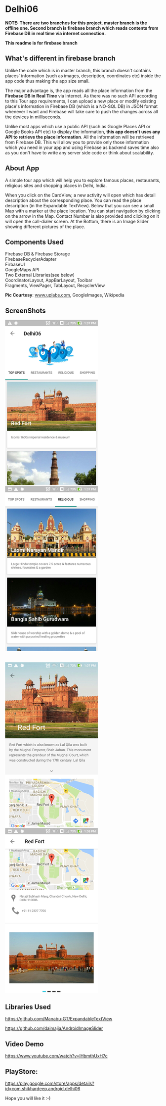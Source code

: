 # Delhi06

<b>NOTE: There are two branches for this project. master branch is the offline one. Second branch is firebase branch which reads contents from Firebase DB in real time via internet connection.</b>

<b>This readme is for firebase branch</b>

What's different in firebase branch
------------------------------------------
Unlike the code which is in master branch, this branch doesn't contains places' information (such as images, description, coordinates etc) inside the app code thus making the app size small.

The major advantage is, the app reads all the place information from the <b>Firebase DB in Real Time</b> via Internet. As there was no such API according to this Tour app requirements, I can upload a new place or modify existing place's information in Firebase DB (which is a NO-SQL DB) in JSON format whenever I want and Firebase will take care to push the changes across all the devices in milliseconds.

Unlike most apps which use a public API (such as Google Places API or Google Books API etc) to display the information, <b>this app doesn't uses any API to retrieve the place information</b>. All the information will be retrieved from Firebase DB. This will allow you to provide only those information which you need in your app and using Firebase as backend saves time also as you don't have to write any server side code or think about scalability. 

About App
---------
A simple tour app which will help you to explore famous places, restaurants, religious sites and shopping places in Delhi, India.

When you click on the CardView, a new activity will open which has detail description about the corresponding place. You can read the place description (in the Expandable TextView). Below that you can see a small Map with a marker at the place location. You can start navigation by clicking on the arrow in the Map. Contact Number is also provided and clicking on it will open the call-dialer screen. At the Bottom, there is an Image Slider showing different pictures of the place.

Components Used
-------------------
Firebase DB & Firebase Storage</br>
FirebaseRecyclerAdapter</br>
FirbaseUI</br>
GoogleMaps API</br>
Two External Libraries(see below)</br>
CoordinatorLayout, AppBarLayout, Toolbar</br>
Fragments, ViewPager, TabLayout, RecyclerView</br> 

<b>Pic Courtesy</b>: www.uplabs.com, GoogleImages, Wikipedia

ScreenShots
------------
<img src="/screenshots/1.jpg" width=300/>&#160;&#160;&#160;&#160;&#160;&#160;&#160;&#160;&#160;<img src="/screenshots/2.jpg" width=300/>
<br/><br/><br/>
<img src="/screenshots/3.jpg" width=300/>&#160;&#160;&#160;&#160;&#160;&#160;&#160;&#160;&#160;<img src="/screenshots/4.jpg" width=300/>

Libraries Used
---------------
https://github.com/Manabu-GT/ExpandableTextView

https://github.com/daimajia/AndroidImageSlider

Video Demo 
-----------
https://www.youtube.com/watch?v=lHbmthUxH7c

PlayStore:
----------
https://play.google.com/store/apps/details?id=com.shikhardeep.android.delhi06

Hope you will like it :-)
